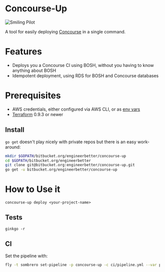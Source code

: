 # Concourse-Up

![Smiling Pilot](http://i.imgur.com/uLWVhJA.jpg)

A tool for easily deploying [Concourse](concourse.ci) in a single command.

# Features

- Deploys you a Concourse CI using BOSH, without you having to know anything about BOSH
- Idempotent deployment, using RDS for BOSH and Concourse databases

# Prerequisites

- AWS credentials, either configured via AWS CLI, or as [env vars](http://docs.aws.amazon.com/cli/latest/userguide/cli-chap-getting-started.html#cli-environment)
- [Terraform](https://www.terraform.io/intro/getting-started/install.html) 0.9.3 or newer

## Install

`go get` doesn't play nicely with private repos but there is an easy work-around:

```sh
mkdir $GOPATH/bitbucket.org/engineerbetter/concourse-up
cd $GOPATH/bitbucket.org/engineerbetter
git clone git@bitbucket.org:engineerbetter/concourse-up.git
go get -u bitbucket.org/engineerbetter/concourse-up
```

# How to Use it

`concourse-up deploy <your-project-name>`

## Tests

`ginkgo -r`

## CI

Set the pipeline with:

```sh
fly -t sombrero set-pipeline -p concourse-up -c ci/pipeline.yml --var private_key="$(cat path/to/key)" -l secret_credentials.yml
```

